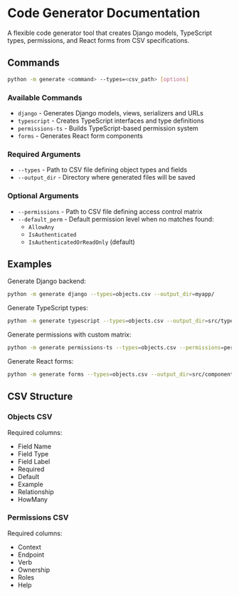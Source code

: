 # Code Generator Documentation

A flexible code generator tool that creates Django models, TypeScript types, permissions, and React forms from CSV specifications.

## Commands

```bash
python -m generate <command> --types=<csv_path> [options]
```

### Available Commands

- `django` - Generates Django models, views, serializers and URLs
- `typescript` - Creates TypeScript interfaces and type definitions
- `permissions-ts` - Builds TypeScript-based permission system
- `forms` - Generates React form components

### Required Arguments

- `--types` - Path to CSV file defining object types and fields
- `--output_dir` - Directory where generated files will be saved

### Optional Arguments

- `--permissions` - Path to CSV file defining access control matrix
- `--default_perm` - Default permission level when no matches found:
  - `AllowAny`
  - `IsAuthenticated` 
  - `IsAuthenticatedOrReadOnly` (default)

## Examples

Generate Django backend:
```bash
python -m generate django --types=objects.csv --output_dir=myapp/
```

Generate TypeScript types:
```bash
python -m generate typescript --types=objects.csv --output_dir=src/types/
```

Generate permissions with custom matrix:
```bash 
python -m generate permissions-ts --types=objects.csv --permissions=perms.csv --output_dir=src/access/
```

Generate React forms:
```bash
python -m generate forms --types=objects.csv --output_dir=src/components/forms/
```

## CSV Structure

### Objects CSV
Required columns:
- Field Name
- Field Type 
- Field Label
- Required
- Default
- Example
- Relationship
- HowMany

### Permissions CSV
Required columns:
- Context
- Endpoint
- Verb
- Ownership
- Roles
- Help
